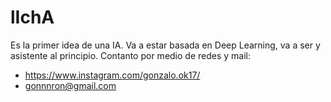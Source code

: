 # lIchA
Es la primer idea de una IA. Va a estar basada en Deep Learning, va a ser y asistente al principio. 
Contanto por medio de redes y mail:
  - https://www.instagram.com/gonzalo.ok17/
  - gonnnron@gmail.com
